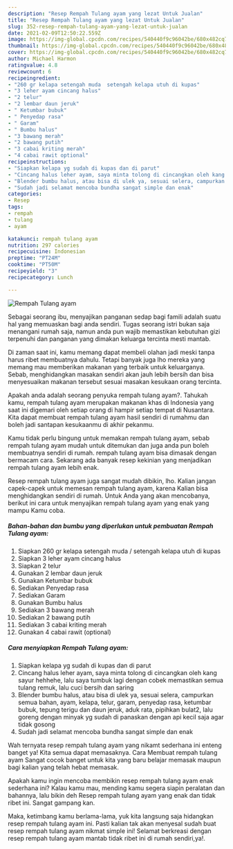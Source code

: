 ```yaml
---
description: "Resep Rempah Tulang ayam yang lezat Untuk Jualan"
title: "Resep Rempah Tulang ayam yang lezat Untuk Jualan"
slug: 352-resep-rempah-tulang-ayam-yang-lezat-untuk-jualan
date: 2021-02-09T12:50:22.559Z
image: https://img-global.cpcdn.com/recipes/540440f9c96042be/680x482cq70/rempah-tulang-ayam-foto-resep-utama.jpg
thumbnail: https://img-global.cpcdn.com/recipes/540440f9c96042be/680x482cq70/rempah-tulang-ayam-foto-resep-utama.jpg
cover: https://img-global.cpcdn.com/recipes/540440f9c96042be/680x482cq70/rempah-tulang-ayam-foto-resep-utama.jpg
author: Michael Harmon
ratingvalue: 4.8
reviewcount: 6
recipeingredient:
- "260 gr kelapa setengah muda  setengah kelapa utuh di kupas"
- "3 leher ayam cincang halus"
- "2 telur"
- "2 lembar daun jeruk"
- " Ketumbar bubuk"
- " Penyedap rasa"
- " Garam"
- " Bumbu halus"
- "3 bawang merah"
- "2 bawang putih"
- "3 cabai kriting merah"
- "4 cabai rawit optional"
recipeinstructions:
- "Siapkan kelapa yg sudah di kupas dan di parut"
- "Cincang halus leher ayam, saya minta tolong di cincangkan oleh kang sayur hehhehe, lalu saya tumbuk lagi dengan cobek memastikan semua tulang remuk, lalu cuci bersih dan saring"
- "Blender bumbu halus, atau bisa di ulek ya, sesuai selera, campurkan semua bahan, ayam, kelapa, telur, garam, penyedap rasa, ketumbar bubuk, tepung terigu dan daun jeruk, aduk rata, pipihkan bulat2, lalu goreng dengan minyak yg sudah di panaskan dengan api kecil saja agar tidak gosong"
- "Sudah jadi selamat mencoba bundha sangat simple dan enak"
categories:
- Resep
tags:
- rempah
- tulang
- ayam

katakunci: rempah tulang ayam 
nutrition: 297 calories
recipecuisine: Indonesian
preptime: "PT24M"
cooktime: "PT50M"
recipeyield: "3"
recipecategory: Lunch

---
```



![Rempah Tulang ayam](https://img-global.cpcdn.com/recipes/540440f9c96042be/680x482cq70/rempah-tulang-ayam-foto-resep-utama.jpg)

Sebagai seorang ibu, menyajikan panganan sedap bagi famili adalah suatu hal yang memuaskan bagi anda sendiri. Tugas seorang istri bukan saja menangani rumah saja, namun anda pun wajib memastikan kebutuhan gizi terpenuhi dan panganan yang dimakan keluarga tercinta mesti mantab.

Di zaman  saat ini, kamu memang dapat membeli olahan jadi meski tanpa harus ribet membuatnya dahulu. Tetapi banyak juga lho mereka yang memang mau memberikan makanan yang terbaik untuk keluarganya. Sebab, menghidangkan masakan sendiri akan jauh lebih bersih dan bisa menyesuaikan makanan tersebut sesuai masakan kesukaan orang tercinta. 



Apakah anda adalah seorang penyuka rempah tulang ayam?. Tahukah kamu, rempah tulang ayam merupakan makanan khas di Indonesia yang saat ini digemari oleh setiap orang di hampir setiap tempat di Nusantara. Kita dapat membuat rempah tulang ayam hasil sendiri di rumahmu dan boleh jadi santapan kesukaanmu di akhir pekanmu.

Kamu tidak perlu bingung untuk memakan rempah tulang ayam, sebab rempah tulang ayam mudah untuk ditemukan dan juga anda pun boleh membuatnya sendiri di rumah. rempah tulang ayam bisa dimasak dengan bermacam cara. Sekarang ada banyak resep kekinian yang menjadikan rempah tulang ayam lebih enak.

Resep rempah tulang ayam juga sangat mudah dibikin, lho. Kalian jangan capek-capek untuk memesan rempah tulang ayam, karena Kalian bisa menghidangkan sendiri di rumah. Untuk Anda yang akan mencobanya, berikut ini cara untuk menyajikan rempah tulang ayam yang enak yang mampu Kamu coba.

<!--inarticleads1-->

##### Bahan-bahan dan bumbu yang diperlukan untuk pembuatan Rempah Tulang ayam:

1. Siapkan 260 gr kelapa setengah muda / setengah kelapa utuh di kupas
1. Siapkan 3 leher ayam cincang halus
1. Siapkan 2 telur
1. Gunakan 2 lembar daun jeruk
1. Gunakan  Ketumbar bubuk
1. Sediakan  Penyedap rasa
1. Sediakan  Garam
1. Gunakan  Bumbu halus
1. Sediakan 3 bawang merah
1. Sediakan 2 bawang putih
1. Sediakan 3 cabai kriting merah
1. Gunakan 4 cabai rawit (optional)




<!--inarticleads2-->

##### Cara menyiapkan Rempah Tulang ayam:

1. Siapkan kelapa yg sudah di kupas dan di parut
1. Cincang halus leher ayam, saya minta tolong di cincangkan oleh kang sayur hehhehe, lalu saya tumbuk lagi dengan cobek memastikan semua tulang remuk, lalu cuci bersih dan saring
1. Blender bumbu halus, atau bisa di ulek ya, sesuai selera, campurkan semua bahan, ayam, kelapa, telur, garam, penyedap rasa, ketumbar bubuk, tepung terigu dan daun jeruk, aduk rata, pipihkan bulat2, lalu goreng dengan minyak yg sudah di panaskan dengan api kecil saja agar tidak gosong
1. Sudah jadi selamat mencoba bundha sangat simple dan enak




Wah ternyata resep rempah tulang ayam yang nikamt sederhana ini enteng banget ya! Kita semua dapat memasaknya. Cara Membuat rempah tulang ayam Sangat cocok banget untuk kita yang baru belajar memasak maupun bagi kalian yang telah hebat memasak.

Apakah kamu ingin mencoba membikin resep rempah tulang ayam enak sederhana ini? Kalau kamu mau, mending kamu segera siapin peralatan dan bahannya, lalu bikin deh Resep rempah tulang ayam yang enak dan tidak ribet ini. Sangat gampang kan. 

Maka, ketimbang kamu berlama-lama, yuk kita langsung saja hidangkan resep rempah tulang ayam ini. Pasti kalian tak akan menyesal sudah buat resep rempah tulang ayam nikmat simple ini! Selamat berkreasi dengan resep rempah tulang ayam mantab tidak ribet ini di rumah sendiri,ya!.

